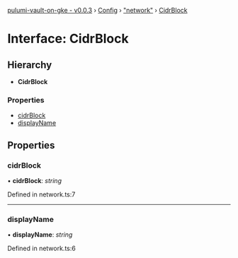 [pulumi-vault-on-gke - v0.0.3](../../README.md) › [Config](../README.md) › ["network"](../modules/_network_.md) › [CidrBlock](_network_.cidrblock.md)

# Interface: CidrBlock

## Hierarchy

* **CidrBlock**

### Properties

* [cidrBlock](_network_.cidrblock.md#cidrblock)
* [displayName](_network_.cidrblock.md#displayname)

## Properties

###  cidrBlock

• **cidrBlock**: *string*

Defined in network.ts:7

___

###  displayName

• **displayName**: *string*

Defined in network.ts:6
